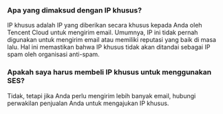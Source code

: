[](id:que1) 
### Apa yang dimaksud dengan IP khusus?
IP khusus adalah IP yang diberikan secara khusus kepada Anda oleh Tencent Cloud untuk mengirim email. Umumnya, IP ini tidak pernah digunakan untuk mengirim email atau memiliki reputasi yang baik di masa lalu. Hal ini memastikan bahwa IP khusus tidak akan ditandai sebagai IP spam oleh organisasi anti-spam.
 
[](id:que2) 
### Apakah saya harus membeli IP khusus untuk menggunakan SES?
Tidak, tetapi jika Anda perlu mengirim lebih banyak email, hubungi perwakilan penjualan Anda untuk mengajukan IP khusus.
